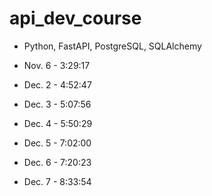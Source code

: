 # api_dev_course

- Python, FastAPI, PostgreSQL, SQLAlchemy

- Nov. 6 - 3:29:17
- Dec. 2 - 4:52:47
- Dec. 3 - 5:07:56
- Dec. 4 - 5:50:29
- Dec. 5 - 7:02:00
- Dec. 6 - 7:20:23
- Dec. 7 - 8:33:54

<!--
cd app
uvicorn main:app --reload
  -->